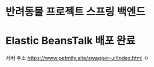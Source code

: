 # 반려동물 프로젝트 스프링 백엔드

# Elastic BeansTalk 배포 완료 

서버 주소
https://www.petmily.site/swagger-ui/index.html
ㅇ